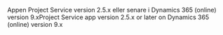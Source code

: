 <span data-ttu-id="3265d-101">Appen Project Service version 2.5.x eller senare i Dynamics 365 (online) version 9.x</span><span class="sxs-lookup"><span data-stu-id="3265d-101">Project Service app version 2.5.x or later on Dynamics 365 (online) version 9.x</span></span>
